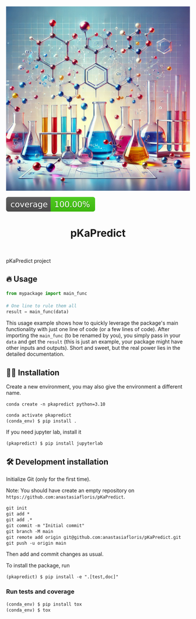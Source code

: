 ![Project Logo](assets/banner.png)

![Coverage Status](assets/coverage-badge.svg)

<h1 align="center">
pKaPredict
</h1>

<br>


pKaPredict project

## 🔥 Usage

```python
from mypackage import main_func

# One line to rule them all
result = main_func(data)
```

This usage example shows how to quickly leverage the package's main functionality with just one line of code (or a few lines of code). 
After importing the `main_func` (to be renamed by you), you simply pass in your `data` and get the `result` (this is just an example, your package might have other inputs and outputs). 
Short and sweet, but the real power lies in the detailed documentation.

## 👩‍💻 Installation

Create a new environment, you may also give the environment a different name. 

```
conda create -n pkapredict python=3.10 
```

```
conda activate pkapredict
(conda_env) $ pip install .
```

If you need jupyter lab, install it 

```
(pkapredict) $ pip install jupyterlab
```


## 🛠️ Development installation

Initialize Git (only for the first time). 

Note: You should have create an empty repository on `https://github.com:anastasiafloris/pKaPredict`.

```
git init
git add * 
git add .*
git commit -m "Initial commit" 
git branch -M main
git remote add origin git@github.com:anastasiafloris/pKaPredict.git 
git push -u origin main
```

Then add and commit changes as usual. 

To install the package, run

```
(pkapredict) $ pip install -e ".[test,doc]"
```

### Run tests and coverage

```
(conda_env) $ pip install tox
(conda_env) $ tox
```



